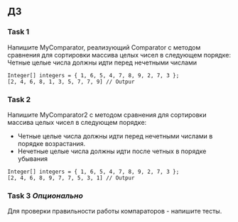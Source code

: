 ## ДЗ
### Task 1

Напишите MyComparator, реализующий Comparator с методом сравнения для сортировки массива целых чисел в следующем порядке:
Четные целые числа должны идти перед нечетными числами
```
Integer[] integers = { 1, 6, 5, 4, 7, 8, 9, 2, 7, 3 };
[2, 4, 6, 8, 1, 3, 5, 7, 7, 9] // Outpur
```


### Task 2

Напишите MyComparator2 с методом сравнения для сортировки массива целых чисел в следующем порядке:
- Четные целые числа должны идти перед нечетными числами в порядке возрастания.
- Нечетные целые числа должны идти после четных в порядке убывания
```
Integer[] integers = { 1, 6, 5, 4, 7, 8, 9, 2, 7, 3 };
[2, 4, 6, 8, 9, 7, 7, 5, 3, 1] // Outpur
```



### Task 3 *Опционально*
Для проверки правильности работы компараторов - напишите тесты.












